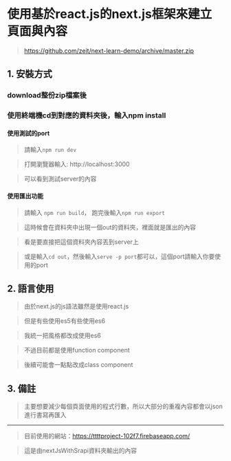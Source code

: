 # 使用基於react.js的next.js框架來建立頁面與內容
>https://github.com/zeit/next-learn-demo/archive/master.zip

## 1. 安裝方式
### download整份zip檔案後

### 使用終端機cd到對應的資料夾後，輸入npm install

#### 使用測試的port

>請輸入```npm run dev```

>打開瀏覽器輸入: http://localhost:3000

>可以看到測試server的內容

#### 使用匯出功能

>請輸入 ```npm run build```，
>跑完後輸入```npm run export```

>這時候會在資料夾中出現一個out的資料夾，裡面就是匯出的內容

>看是要直接把這個資料夾內容丟到server上

>或是輸入```cd out```，然後輸入```serve -p port```都可以，這個port請輸入你要使用的port

## 2. 語言使用
>由於next.js的js語法雖然是使用react.js

>但是有些使用es5有些使用es6

>我統一把風格都改成使用es6

>不過目前都是使用function component

>後續可能會一點點改成class component

## 3. 備註
>主要想要減少每個頁面使用的程式行數，所以大部分的重複內容都會以json進行書寫再匯入

---
>目前使用的網站：https://ttttproject-102f7.firebaseapp.com/

>這是由nextJsWithSrapi資料夾輸出的內容
